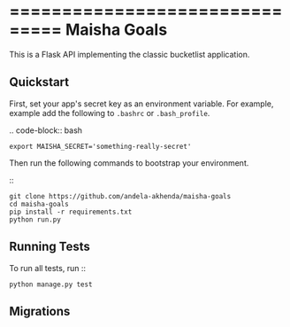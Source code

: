 ===============================
Maisha Goals
===============================

This is a Flask API implementing the classic bucketlist application.


Quickstart
----------

First, set your app's secret key as an environment variable. For example, example add the following to ``.bashrc`` or ``.bash_profile``.

.. code-block:: bash

    export MAISHA_SECRET='something-really-secret'


Then run the following commands to bootstrap your environment.


::

    git clone https://github.com/andela-akhenda/maisha-goals
    cd maisha-goals
    pip install -r requirements.txt
    python run.py




Running Tests
-------------

To run all tests, run ::

    python manage.py test


Migrations
----------

